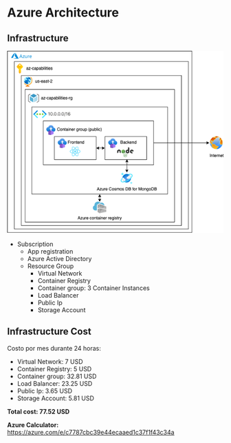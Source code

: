 # Azure Architecture

## Infrastructure

![Azure architecture](./ADR/v1.0/azure_architecture.png)

* Subscription
  * App registration
  * Azure Active Directory
  * Resource Group
    * Virtual Network
    * Container Registry
    * Container group: 3 Container Instances
    * Load Balancer
    * Public Ip
    * Storage Account

## Infrastructure Cost

Costo por mes durante 24 horas:

* Virtual Network: 7 USD
* Container Registry: 5 USD
* Container group: 32.81 USD
* Load Balancer: 23.25 USD
* Public Ip: 3.65 USD
* Storage Account: 5.81 USD

**Total cost: 77.52 USD**

**Azure Calculator:** https://azure.com/e/c7787cbc39e44ecaaed1c37f1f43c34a